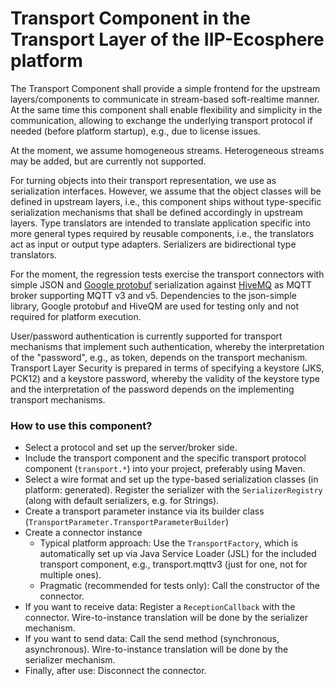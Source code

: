 # Transport Component in the Transport Layer of the IIP-Ecosphere platform

The Transport Component shall provide a simple frontend for the upstream layers/components to communicate in 
stream-based soft-realtime manner. At the same time this component shall enable flexibility and simplicity in the 
communication, allowing to exchange the underlying transport protocol if needed (before platform startup), e.g., due 
to license issues. 

At the moment, we assume homogeneous streams. Heterogeneous streams may be added, but are currently not supported.

For turning objects into their transport representation, we use as serialization interfaces. However, we assume that
the object classes will be defined in upstream layers, i.e., this component ships without type-specific serialization 
mechanisms that shall be defined accordingly in upstream layers. Type translators are intended to translate application
specific into more general types required by reusable components, i.e., the translators act as input or output type 
adapters. Serializers are bidirectional type translators.

For the moment, the regression tests exercise the transport connectors with simple JSON and [Google protobuf](https://developers.google.com/protocol-buffers) serialization against [HiveMQ](https://www.hivemq.com) as MQTT broker 
supporting MQTT v3 and v5. Dependencies to the json-simple library, Google protobuf and HiveQM are used for testing 
only and not required for platform execution.

User/password authentication is currently supported for transport mechanisms that implement such authentication, whereby
the interpretation of the "password", e.g., as token, depends on the transport mechanism. Transport Layer Security is
prepared in terms of specifying a keystore (JKS, PCK12) and a keystore password, whereby the validity of the keystore type and the interpretation of the password depends on the implementing transport mechanisms.

### How to use this component?

* Select a protocol and set up the server/broker side.
* Include the transport component and the specific transport protocol component (`transport.*`) into your project, preferably using Maven.
* Select a wire format and set up the type-based serialization classes (in platform: generated). Register the serializer with the `SerializerRegistry` (along with default serializers, e.g. for Strings).
* Create a transport parameter instance via its builder class (`TransportParameter.TransportParameterBuilder`)
* Create a connector instance
    * Typical platform approach: Use the `TransportFactory`, which is automatically set up via Java Service Loader (JSL) for the included transport component, e.g., transport.mqttv3 (just for one, not for multiple ones).
    * Pragmatic (recommended for tests only): Call the constructor of the connector.
* If you want to receive data: Register a `ReceptionCallback` with the connector. Wire-to-instance translation will be done by the serializer mechanism.
* If you want to send data: Call the send method (synchronous, asynchronous). Wire-to-instance translation will be done by the serializer mechanism.
* Finally, after use: Disconnect the connector.
